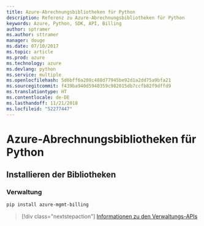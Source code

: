 ```yaml
---
title: Azure-Abrechnungsbibliotheken für Python
description: Referenz zu Azure-Abrechnungsbibliotheken für Python
keywords: Azure, Python, SDK, API, Billing
author: sptramer
ms.author: sttramer
manager: douge
ms.date: 07/10/2017
ms.topic: article
ms.prod: azure
ms.technology: azure
ms.devlang: python
ms.service: multiple
ms.openlocfilehash: 5d6bff6a208c488d77945be92d1a2dd75a9bfa21
ms.sourcegitcommit: f439ba940d5940359c982015db7ccfb82f9dffd9
ms.translationtype: HT
ms.contentlocale: de-DE
ms.lasthandoff: 11/21/2018
ms.locfileid: "52277447"
---
```

# <a name="azure-billing-libraries-for-python"></a>Azure-Abrechnungsbibliotheken für Python

## <a name="install-the-libraries"></a>Installieren der Bibliotheken


### <a name="management"></a>Verwaltung

```bash
pip install azure-mgmt-billing
```
> [!div class="nextstepaction"]
> [Informationen zu den Verwaltungs-APIs](/python/api/overview/azure/billing/management)